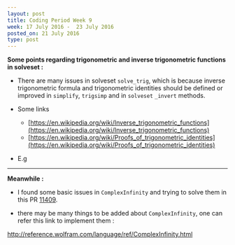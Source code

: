 ```yaml
---
layout: post
title: Coding Period Week 9
week: 17 July 2016 -  23 July 2016
posted_on: 21 July 2016
type: post
---
```


**Some points regarding trigonometric and inverse trigonometric functions in solveset :**

* There are many issues in solveset `solve_trig`, which is because inverse trigonometric formula and trigonometric identities should be defined or improved
in `simplify`, `trigsimp` and in `solveset` `_invert` methods.

* Some links

    *  [https://en.wikipedia.org/wiki/Inverse_trigonometric_functions](https://en.wikipedia.org/wiki/Inverse_trigonometric_functions)
    *  [https://en.wikipedia.org/wiki/Proofs_of_trigonometric_identities](https://en.wikipedia.org/wiki/Proofs_of_trigonometric_identities)

* E.g 
--------------------------------------------------------------------------------

**Meanwhile :**

* I found some basic issues in `ComplexInfinity` and trying to solve them in this PR [11409](https://github.com/sympy/sympy/pull/11409).

* there may be many things to be added about `ComplexInfinity`, one can refer this link to implement them :

http://reference.wolfram.com/language/ref/ComplexInfinity.html
